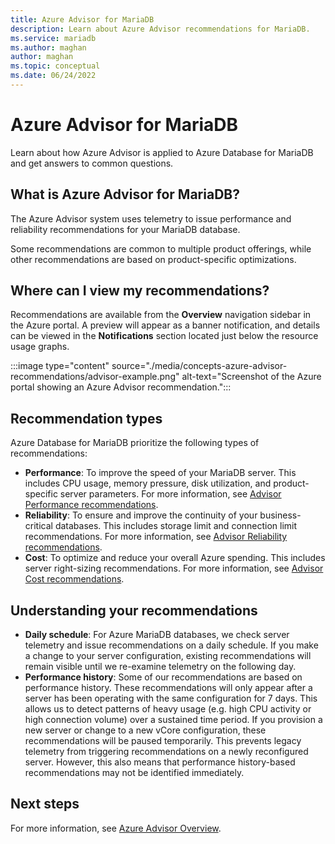 ```yaml
---
title: Azure Advisor for MariaDB
description: Learn about Azure Advisor recommendations for MariaDB.
ms.service: mariadb
ms.author: maghan
author: maghan
ms.topic: conceptual
ms.date: 06/24/2022
---
```

# Azure Advisor for MariaDB

Learn about how Azure Advisor is applied to Azure Database for MariaDB and get answers to common questions.
## What is Azure Advisor for MariaDB?

The Azure Advisor system uses telemetry to issue performance and reliability recommendations for your MariaDB database.

Some recommendations are common to multiple product offerings, while other recommendations are based on product-specific optimizations.
## Where can I view my recommendations?

Recommendations are available from the **Overview** navigation sidebar in the Azure portal. A preview will appear as a banner notification, and details can be viewed in the **Notifications** section located just below the resource usage graphs.

:::image type="content" source="./media/concepts-azure-advisor-recommendations/advisor-example.png" alt-text="Screenshot of the Azure portal showing an Azure Advisor recommendation.":::

## Recommendation types

Azure Database for MariaDB prioritize the following types of recommendations:
* **Performance**: To improve the speed of your MariaDB server. This includes CPU usage, memory pressure, disk utilization, and product-specific server parameters. For more information, see [Advisor Performance recommendations](../advisor/advisor-performance-recommendations.md).
* **Reliability**: To ensure and improve the continuity of your business-critical databases. This includes storage limit and connection limit recommendations. For more information, see [Advisor Reliability recommendations](../advisor/advisor-high-availability-recommendations.md).
* **Cost**: To optimize and reduce your overall Azure spending. This includes server right-sizing recommendations. For more information, see [Advisor Cost recommendations](../advisor/advisor-cost-recommendations.md).

## Understanding your recommendations

* **Daily schedule**: For Azure MariaDB databases, we check server telemetry and issue recommendations on a daily schedule. If you make a change to your server configuration, existing recommendations will remain visible until we re-examine telemetry on the following day. 
* **Performance history**: Some of our recommendations are based on performance history. These recommendations will only appear after a server has been operating with the same configuration for 7 days. This allows us to detect patterns of heavy usage (e.g. high CPU activity or high connection volume) over a sustained time period. If you provision a new server or change to a new vCore configuration, these recommendations will be paused temporarily. This prevents legacy telemetry from triggering recommendations on a newly reconfigured server. However, this also means that performance history-based recommendations may not be identified immediately.

## Next steps

For more information, see [Azure Advisor Overview](../advisor/advisor-overview.md).
